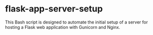 # flask-app-server-setup
This Bash script is designed to automate the initial setup of a server for hosting a Flask web application with Gunicorn and Nginx.
